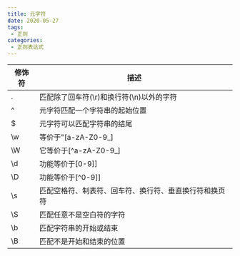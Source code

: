 ```yaml
---
title: 元字符
date: 2020-05-27
tags:
 - 正则
categories: 
 - 正则表达式
---
```



| 修饰符 | 描述                                                   |
| ------ | ------------------------------------------------------ |
| .      | 匹配除了回车符(\r)和换行符(\n)以外的字符               |
| ^      | 元字符匹配一个字符串的起始位置                         |
| $      | 元字符可以匹配字符串的结尾                             |
| \w     | 等价于"[a-zA-Z0-9_]                                    |
| \W     | 它等价于[^a-zA-Z0-9_]                                  |
| \d     | 功能等价于[0-9]]                                       |
| \D     | 功能等价于[^0-9]]                                      |
| \s     | 匹配空格符、制表符、回车符、换行符、垂直换行符和换页符 |
| \S     | 匹配任意不是空白符的字符                               |
| \b     | 匹配字符串的开始或结束                                 |
| \B     | 匹配不是开始和结束的位置                               |
